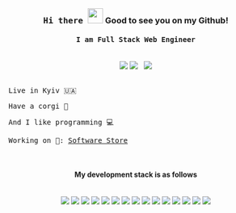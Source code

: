 <br />
<h3 align="center"><samp>Hi there </samp><image width="30" src="https://user-images.githubusercontent.com/74038190/214644152-52f47eb3-5e31-4f47-8758-05c9468d5596.gif"> Good to see you on my Github!</h3> 
<h4 align="center"><samp>I am Full Stack Web Engineer </samp></h4> 
<br/>
<div align="center"> 
<a href="mailto:sarkisov.dev@gmail.com"><image src="https://skillicons.dev/icons?i=gmail"/></a>
<a href="https://www.linkedin.com/in/oleksandr-sarkisov-b3928117b/"><image src="https://skillicons.dev/icons?i=linkedin"/></a> &nbsp;
<a href="https://x.com/sarkisov_dev"><image src="https://skillicons.dev/icons?i=twitter"/></a>
</div>
<br />
<div width="5" align="left">
<p><samp>Live in Kyiv 🇺🇦</samp></p>
<p><samp>Have a corgi 🐶</samp></p>
<p><samp>And I like programming 💻</samp></p>
</div>
<p><samp>Working on 🔭: <a href="https://github.com/qw-0p/software-store">Software Store</a></samp></p>

<div align="center">
  <br/>
<h4>My development stack is as follows</h4>
  <br/>
  <div align="center">
    <image src="https://img.shields.io/badge/javascript-%23323330.svg?style=for-the-badge&logo=javascript&logoColor=%23F7DF1E" />
    <image src="https://img.shields.io/badge/typescript-%23007ACC.svg?style=for-the-badge&logo=typescript&logoColor=white" />
    <image src="https://img.shields.io/badge/react-%2320232a.svg?style=for-the-badge&logo=react&logoColor=%2361DAFB" />
    <image src="https://img.shields.io/badge/vuejs-%2335495e.svg?style=for-the-badge&logo=vuedotjs&logoColor=%234FC08D" />
    <image src="https://img.shields.io/badge/SASS-hotpink.svg?style=for-the-badge&logo=SASS&logoColor=white" />
    <image src="https://img.shields.io/badge/Next-black?style=for-the-badge&logo=next.js&logoColor=white" />
    <image src="https://img.shields.io/badge/Nuxt-002E3B?style=for-the-badge&logo=nuxtdotjs&logoColor=#00DC82" />
    <image src="https://img.shields.io/badge/node.js-6DA55F?style=for-the-badge&logo=node.js&logoColor=white" />
    <image src="https://img.shields.io/badge/express.js-%23404d59.svg?style=for-the-badge&logo=express&logoColor=%2361DAFB" />
    <image src="https://img.shields.io/badge/nestjs-%23E0234E.svg?style=for-the-badge&logo=nestjs&logoColor=white" />
    <image src="https://img.shields.io/badge/-GraphQL-E10098?style=for-the-badge&logo=graphql&logoColor=white" />
    <image src="https://img.shields.io/badge/postgres-%23316192.svg?style=for-the-badge&logo=postgresql&logoColor=white" />
    <image src="https://img.shields.io/badge/MongoDB-%234ea94b.svg?style=for-the-badge&logo=mongodb&logoColor=white" />
    <image src="https://img.shields.io/badge/-Vitest-252529?style=for-the-badge&logo=vitest&logoColor=FCC72B" />
    <image src="https://img.shields.io/badge/-jest-%23C21325?style=for-the-badge&logo=jest&logoColor=white" />
  </div>
</div>
<br />
<br />
